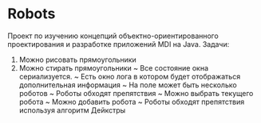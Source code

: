 # Robots
Проект по изучению концепций объектно-ориентированного проектирования и разработке приложений MDI на Java.
Задачи:
1) Можно рисовать прямоугольники
2) Можно стирать прямоугольники
~ Все состояние окна сериализуется.
~ Есть окно лога в котором будет отображаться дополнительная информация
~ На поле может быть несколько роботов
~ Роботы обходят препятствия
~ Можно выбрать текущего робота
~ Можно добавить робота
~ Роботы обходят препятствия используя алгоритм Дейкстры
